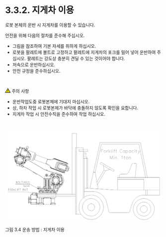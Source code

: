 ﻿# 3.3.2. 지게차 이용

로봇 본체의 운반 시 지게차를 이용할 수 있습니다.

안전을 위해 다음의 절차를 준수해 주십시오.

<ol style="list-style-type:disc" start="1">
		<li>그림을 참조하여 기본 자세를 취하게 하십시오.</li>
        <li>로봇을 팔레트에 볼트로 고정하고 팔레트에 지게차의 포크를 밀어 넣어 운반하여 주십시오. 팔레트는 강도상 충분히 견딜 수 있는 것이어야 합니다.
        </li>
        <li>저속으로 운반하십시오.</li>
        <li>안전 규정을 준수하십시오.</li>
</ol><br>

<img src="../../_assets/작은주의표시.png"> 주의 사항

<ol style="list-style-type:disc" start="1">
		<li>운반작업도중 로봇본체에 기대지 마십시오.</li>
        <li>상, 하차 작업 시 로봇본체가 바닥에 충돌하지 않도록 확인을 요합니다.</li>
        <li>지게차 작업 시 안전수칙을 준수하여 작업 하십시오.</li>
</ol><br>

![](../../_assets/그림_3.7_운반방법_지게차이용.png)

그림 3.4 운송 방법 : 지게차 이용
